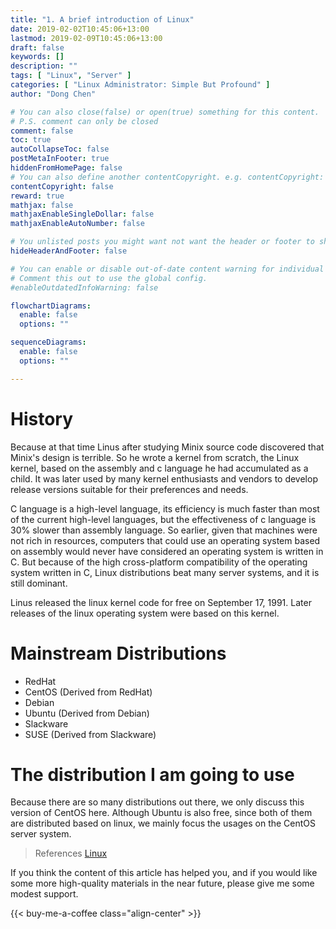```yaml
---
title: "1. A brief introduction of Linux"
date: 2019-02-02T10:45:06+13:00
lastmod: 2019-02-09T10:45:06+13:00
draft: false
keywords: []
description: ""
tags: [ "Linux", "Server" ]
categories: [ "Linux Administrator: Simple But Profound" ]
author: "Dong Chen"

# You can also close(false) or open(true) something for this content.
# P.S. comment can only be closed
comment: false
toc: true
autoCollapseToc: false
postMetaInFooter: true
hiddenFromHomePage: false
# You can also define another contentCopyright. e.g. contentCopyright: "This is another copyright."
contentCopyright: false
reward: true
mathjax: false
mathjaxEnableSingleDollar: false
mathjaxEnableAutoNumber: false

# You unlisted posts you might want not want the header or footer to show
hideHeaderAndFooter: false

# You can enable or disable out-of-date content warning for individual post.
# Comment this out to use the global config.
#enableOutdatedInfoWarning: false

flowchartDiagrams:
  enable: false
  options: ""

sequenceDiagrams: 
  enable: false
  options: ""

---
```


<!--more-->

# History

Because at that time Linus after studying Minix source code discovered that Minix's design is terrible. So he wrote a kernel from scratch, the Linux kernel, based on the assembly and c language he had accumulated as a child. It was later used by many kernel enthusiasts and vendors to develop release versions suitable for their preferences and needs.

C language is a high-level language, its efficiency is much faster than most of the current high-level languages, but the effectiveness of c language is 30% slower than assembly language. So earlier, given that machines were not rich in resources, computers that could use an operating system based on assembly would never have considered an operating system is written in C. But because of the high cross-platform compatibility of the operating system written in C, Linux distributions beat many server systems, and it is still dominant.

Linus released the linux kernel code for free on September 17, 1991. Later releases of the linux operating system were based on this kernel.

# Mainstream Distributions

- RedHat
- CentOS (Derived from RedHat)
- Debian
- Ubuntu (Derived from Debian)
- Slackware
- SUSE (Derived from Slackware)

# The distribution I am going to use

Because there are so many distributions out there, we only discuss this version of CentOS here. Although Ubuntu is also free, since both of them are distributed based on linux, we mainly focus the usages on the CentOS server system.

> References
> [Linux](https://en.wikipedia.org/wiki/Linux)

If you think the content of this article has helped you, and if you would like some more high-quality materials in the near future, please give me some modest support.

<!-- Buy Me a Coffee Button -->
{{< buy-me-a-coffee class="align-center" >}}
